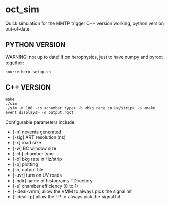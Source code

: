 # oct_sim
Quick simulation for the MMTP trigger
C++ version working, python version out-of-date

## PYTHON VERSION
WARNING: not up to date! If on herophysics, just to have numpy and pyroot together:
```{r, engine='bash', count_lines}
source hero_setup.sh
```
## C++ VERSION

```{r, engine='bash', count_lines}
make
./sim 
./sim -n 100 -ch <chamber type> -b <bkg rate in Hz/strip> -p <make event displays> -o output.root
```
Configurable parameters include:
* [-n] nevents generated
* [-sig] ART resolution (ns)
* [-x] road size
* [-w] BC window size
* [-ch] chamber type
* [-b] bkg rate in Hz/strip
* [-p] plotting
* [-o] output file
* [-uvr] turn on UV roads
* [-hdir] name of histograms TDirectory
* [-e] chamber efficiency (0 to 1)
* [-ideal-vmm] allow the VMM to always pick the signal hit
* [-ideal-tp] allow the TP to always pick the signal hit
